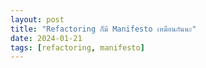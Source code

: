 ```yaml
---
layout: post
title: "Refactoring ก็มี Manifesto เหมือนกันนะ"
date: 2024-01-21
tags: [refactoring, manifesto]
---
```

